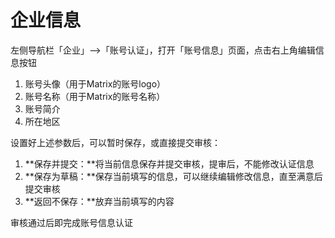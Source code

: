 # 企业信息

左侧导航栏「企业」--&gt;「账号认证」，打开「账号信息」页面，点击右上角编辑信息按钮

1. 账号头像（用于Matrix的账号logo）
2. 账号名称（用于Matrix的账号名称）
3. 账号简介
4. 所在地区

设置好上述参数后，可以暂时保存，或直接提交审核：

1. **保存并提交：**将当前信息保存并提交审核，提审后，不能修改认证信息
2. **保存为草稿：**保存当前填写的信息，可以继续编辑修改信息，直至满意后提交审核
3. **返回不保存：**放弃当前填写的内容

审核通过后即完成账号信息认证

